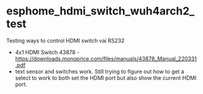 # esphome_hdmi_switch_wuh4arch2_test
Testing ways to control HDMI switch vai RS232
- 4x1 HDMI Switch 43878 - https://downloads.monoprice.com/files/manuals/43878_Manual_220331.pdf
- text sensor and switches work. Still trying to figure out how to get a select to work to both set the HDMI port but also show the current HDMI port. 
